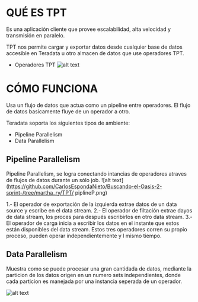 # QUÉ  ES TPT
Es una aplicación cliente que  provee escalabilidad, alta velocidad y transmisión en paralelo.

TPT nos permite cargar y exportar datos desde cualquier base de datos  accesible en Teradata u otro almacen de datos que use operadores TPT.

* Operadores TPT
![alt text](https://github.com/CarlosEspondaNieto/Buscando-el-Oasis-2-sprint-/tree/martha_ry/TPT/operadoresTPT.png)


# CÓMO FUNCIONA
Usa un flujo de datos que actua como un pipeline entre operadores. El flujo de datos basicamente fluye de un operador a otro.

Teradata soporta los siguientes tipos de ambiente:
* Pipeline Parallelism
* Data Parallelism

## Pipeline Parallelism
Pipeline Parallelism, se logra conectando intancias de operadores atraves de flujos de datos durante un sólo job.
![alt text](https://github.com/CarlosEspondaNieto/Buscando-el-Oasis-2-sprint-/tree/martha_ry/TPT/ 	piplineP.png)

1.- El  operador de exportación de la izquierda extrae datos de un data source y escribe en el data stream.
2.- El operador de filtación extrae dayos de data stream, los proces para después escribirlos en otro data stream.
3.- El operador de carga  inicia a escribir los datos en el instante que estos están disponibles del data stream.
Estos tres operadores corren su propio proceso, pueden operar independientemente y l mismo tiempo.


## Data Parallelism
Muestra como se puede procesar una gran cantidada de datos, mediante la particion de los datos origen en un numero sets independientes, donde cada particion  es manejada por una instancia seperada de un operador.

![alt text](https://github.com/CarlosEspondaNieto/Buscando-el-Oasis-2-sprint-/tree/martha_ry/TPT/dataP.png)

